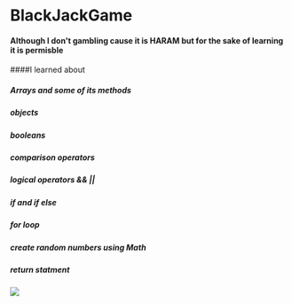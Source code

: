 # BlackJackGame
#### Although I don't gambling cause it is HARAM but for the sake of learning it is permisble
####I learned about 
##### Arrays and some of its methods
##### objects
##### booleans
##### comparison operators
##### logical operators &&   ||
##### if and if else
##### for loop
##### create random numbers using Math
##### return statment


<img src="https://user-images.githubusercontent.com/60510323/209205743-91f06339-381f-431b-a315-42ac8df025bc.png">
